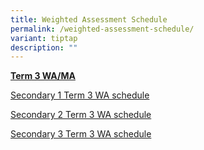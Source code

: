 ```yaml
---
title: Weighted Assessment Schedule
permalink: /weighted-assessment-schedule/
variant: tiptap
description: ""
---
```

<p><strong><u>Term 3 WA/MA</u></strong>
</p>
<p><a href="/files/Students/2025 Term 3 WA Schedule/2025_Sec_1_WA3_Individual_Class_Schedule_FINAL.pdf" rel="noopener nofollow" target="_blank">Secondary 1 Term 3 WA schedule</a>
</p>
<p><a href="/files/Students/2025 Term 3 WA Schedule/2025_Sec_2_WA3_Individual_Class_Schedule_FINAL.pdf" rel="noopener nofollow" target="_blank">Secondary 2 Term 3 WA schedule</a>
</p>
<p><a href="/files/Students/2025 Term 3 WA Schedule/2025_Sec_3_WA3_Individual_Class_Schedule_FINAL.pdf" rel="noopener nofollow" target="_blank">Secondary 3 Term 3 WA schedule</a>
</p>